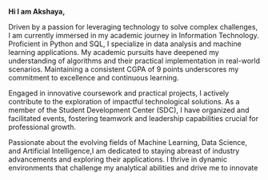 **Hi I am Akshaya,**


Driven by a passion for leveraging technology to solve complex challenges, I am currently immersed 
in my academic journey in Information Technology. Proficient in Python and SQL, I specialize in data 
analysis and machine learning applications. My academic pursuits have deepened my understanding of
algorithms and their practical implementation in real-world scenarios. Maintaining a consistent CGPA
of 9 points underscores my commitment to excellence and continuous learning.

Engaged in innovative coursework and practical projects, I actively contribute to the exploration of impactful 
technological solutions. As a member of the Student Development Center (SDC), I have organized and facilitated 
events, fostering teamwork and leadership capabilities crucial for professional growth.

Passionate about the evolving fields of Machine Learning, Data Science, and Artificial Intelligence,I am 
dedicated to staying abreast of industry advancements and exploring their applications. I thrive in dynamic 
environments that challenge my analytical abilities and drive me to innovate
